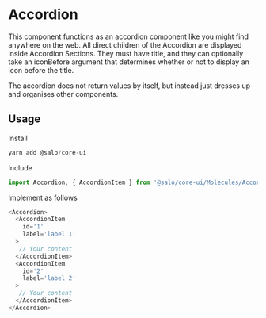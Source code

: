 # Accordion

This component functions as an accordion component like you might find anywhere on the web. All direct children of the Accordion are displayed inside Accordion Sections. They must have title, and they can optionally take an iconBefore argument that determines whether or not to display an icon before the title.

The accordion does not return values by itself, but instead just dresses up and organises other components.

## Usage

Install

```javascript
yarn add @salo/core-ui
```

Include

```javascript
import Accordion, { AccordionItem } from '@salo/core-ui/Molecules/Accordion';
```

Implement as follows

```javascript
<Accordion>
  <AccordionItem
    id='1'
    label='label 1'
  >
   // Your content
  </AccordionItem>
  <AccordionItem
    id='2'
    label='label 2'
  >
   // Your content
  </AccordionItem>
</Accordion>
```